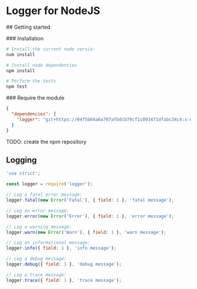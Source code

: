 # Logger for NodeJS

## Getting started

### Installation

```bash
# Install the current node versio:
nvm install

# Install node dependencies
npm install

# Perform the tests
npm test
```

### Require the module

```json
{
  "dependencies": {
    "logger": "git+https://04f5b04a0a707afbdcb70cf1c093471dfabc34c4:x-oauth-basic@github.com/transcovo/logger.git#1.0.0"
  }
}
```

TODO: create the npm repository

## Logging

```javascript
'use strict';

const logger = require('logger');

// Log a fatal error message:
logger.fatal(new Error('Fatal'), { field: 1 }, 'fatal message');

// Log an error message:
logger.error(new Error('Error'), { field: 1 }, 'error message');

// Log a warning message:
logger.warn(new Error('Warn'), { field: 1 }, 'warn message');

// Log an informational message:
logger.info({ field: 1 }, 'info message');

// Log a debug message:
logger.debug({ field: 1 }, 'debug message');

// Log a trace message:
logger.trace({ field: 1 }, 'trace message');



```
